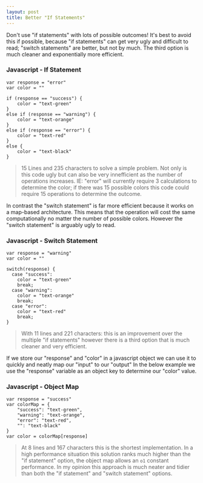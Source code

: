 ```yaml
---
layout: post
title: Better "If Statements"
---
```


Don't use "if statements" with lots of possible outcomes!
It's best to avoid this if possible, because "if statements" can get very ugly and difficult to read; "switch statements" are better, but not by much.
The third option is much cleaner and exponentially more efficient.

### Javascript - If Statement

```
var response = "error"
var color = ""

if (response == "success") {
	color = "text-green"
}
else if (response == "warning") {
	color = "text-orange"
}
else if (response == "error") {
	color = "text-red"
}
else {
	color = "text-black"
}
```

> 15 Lines and 235 characters to solve a simple problem.
> Not only is this code ugly but can also be very innefficient as the number of operations increases.
> IE: "error" will currently require 3 calculations to determine the color; if there was 15 possible colors this code could require 15 operations to determine the outcome.

In contrast the "switch statement" is far more efficient because it works on a map-based architecture.
This means that the operation will cost the same computationally no matter the number of possible colors.
However the "switch statement" is arguably ugly to read.

### Javascript - Switch Statement

```
var response = "warning"
var color = ""

switch(response) {
  case "success":
    color = "text-green"
    break;
  case "warning":
    color = "text-orange"
    break;
  case "error":
    color = "text-red"
    break;
}
```

> With 11 lines and 221 characters: this is an improvement over the multiple "if statements" however there is a third option that is much cleaner and very efficient.

If we store our "response" and "color" in a javascript object we can use it to quickly and neatly map our "input" to our "output"
In the below example we use the "response" variable as an object key to determine our "color" value.

### Javascript - Object Map

```
var response = "success"
var colorMap = {
	"success": "text-green",
	"warning": "text-orange",
	"error": "text-red",
	"": "text-black"
}
var color = colorMap[response]
```

> At 8 lines and 167 characters this is the shortest implementation.
> In a high performance situation this solution ranks much higher than the "if statement" option, the object map allows an `o1` constant performance.
> In my opinion this approach is much neater and tidier than both the "if statement" and "switch statement" options.

